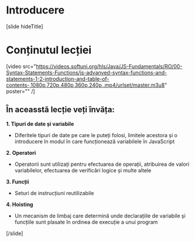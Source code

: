 # Introducere

[slide hideTitle]
# Conținutul lecției

[video src="https://videos.softuni.org/hls/Java/JS-Fundamentals/RO/00-Syntax-Statements-Functions/js-advanved-syntax-functions-and-statements-1-2-introduction-and-table-of-contents-,1080p,720p,480p,360p,240p,.mp4/urlset/master.m3u8" poster="" /]

## În aceasstă lecție veți învăța:

**1. Tipuri de date și variabile**
- Diferitele tipuri de date pe care le puteți folosi, limitele acestora și o introducere în modul în care funcționează variabilele în JavaScript

**2. Operatori**
- Operatorii sunt utilizați pentru efectuarea de operații, atribuirea de valori variabilelor, efectuarea de verificări logice și multe altele

**3. Funcții**
- Seturi de instrucțiuni reutilizabile

**4. Hoisting**
- Un mecanism de limbaj care determină unde declarațiile de variabile și funcțiile sunt plasate în ordinea de execuție a unui program 

[/slide]
